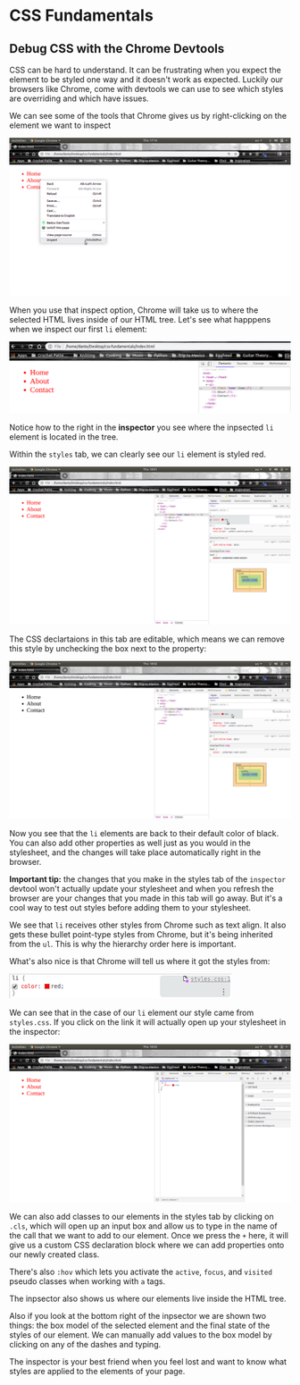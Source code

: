 # CSS Fundamentals

## Debug CSS with the Chrome Devtools

CSS can be hard to understand. It can be frustrating when you expect the element to be styled one way and it doesn't work as expected. Luckily our browsers like Chrome, come with devtools we can use to see which styles are overriding and which have issues.

We can see some of the tools that Chrome gives us by right-clicking on the element we want to inspect

![right click option in Chrome](../imgs/chrome-inspect.png)

When you use that inspect option, Chrome will take us to where the selected HTML lives inside of our HTML tree. Let's see what happpens when we inspect our first `li` element:

![inspect for li element](../imgs/inspect-li.png)

Notice how to the right in the **inspector** you see where the inpsected `li` element is located in the tree.

Within the `styles` tab, we can clearly see our `li` element is styled red.

![styles tab in inspector tool](../imgs/inspector-styles-checkedbox.png)

The CSS declartaions in this tab are editable, which means we can remove this style by unchecking the box next to the property:

![unchecking style in styles tab](../imgs/inspect-styles-uncheckedbox.png)

Now you see that the `li` elements are back to their default color of black. You can also add other properties as well just as you would in the stylesheet, and the changes will take place automatically right in the browser.

**Important tip:** the changes that you make in the styles tab of the `inspector` devtool won't actually update your stylesheet and when you refresh the browser are your changes that you made in this tab will go away. But it's a cool way to test out styles before adding them to your stylesheet.

We see that `li` receives other styles from Chrome such as text align. It also gets these bullet point-type styles from Chrome, but it's being inherited from the `ul`. This is why the hierarchy order here is important.

What's also nice is that Chrome will tell us where it got the styles from:

![styling location of li element](../imgs/stylestab-li.png)

We can see that in the case of our `li` element our style came from `styles.css`. If you click on the link it will actually open up your stylesheet in the inspector:

![stylesheet in inspecotr](../imgs/inspector-stylesheet.png)

We can also add classes to our elements in the styles tab by clicking on `.cls`, which will open up an input box and allow us to type in the name of the call that we want to add to our element. Once we press the `+` here, it will give us a custom CSS declaration block where we can add properties onto our newly created class.

There's also `:hov` which lets you activate the `active`, `focus`, and `visited` pseudo classes when working with `a` tags.

The inpsector also shows us where our elements live inside the HTML tree.

Also if you look at the bottom right of the inpsector we are shown two things: the box model of the selected element and the final state of the styles of our element. We can manually add values to the box model by clicking on any of the dashes and typing.

The inspector is your best friend when you feel lost and want to know what styles are applied to the elements of your page.
